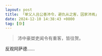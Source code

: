 ```yaml
---
layout: post
title: 「单父人吕公善沛令，避仇从之客，因家沛焉」
date: 2024-12-10 14:38:43 +0800
tag: [杂]
---
```


> 沛中豪桀吏闻令有重客，皆往贺。

反观阿萨德……